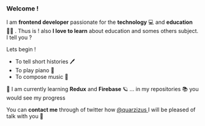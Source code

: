 ### Welcome !
I am **frontend developer** passionate for the **technology** 💻 and **education** 🙋‍♂️ . Thus is ! also **I love to learn** about education and somes others subject. I tell you ?

Lets begin !

- To tell short histories 🖊
- To play piano 🎹
- To compose music 🎼

🦉 I am currently learning **Redux** and **Firebase** 🪐 ... in my repositories 📚 you would see my progress 

You can **contact me** through of twitter how [@quarzizus ](https://twitter.com/quarzizus "@quarzizus ") I will be pleased of talk with you 🖤
